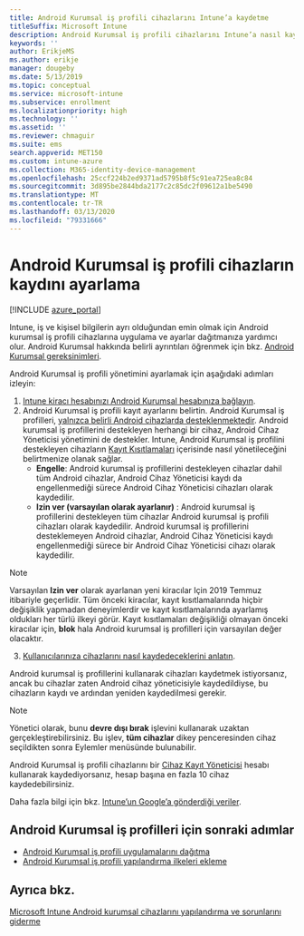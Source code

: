 ```yaml
---
title: Android Kurumsal iş profili cihazlarını Intune’a kaydetme
titleSuffix: Microsoft Intune
description: Android Kurumsal iş profili cihazlarını Intune’a nasıl kaydedeceğinizi öğrenin.
keywords: ''
author: ErikjeMS
ms.author: erikje
manager: dougeby
ms.date: 5/13/2019
ms.topic: conceptual
ms.service: microsoft-intune
ms.subservice: enrollment
ms.localizationpriority: high
ms.technology: ''
ms.assetid: ''
ms.reviewer: chmaguir
ms.suite: ems
search.appverid: MET150
ms.custom: intune-azure
ms.collection: M365-identity-device-management
ms.openlocfilehash: 25ccf224b2ed9371ad5795b8f5c91ea725ea8c84
ms.sourcegitcommit: 3d895be2844bda2177c2c85dc2f09612a1be5490
ms.translationtype: MT
ms.contentlocale: tr-TR
ms.lasthandoff: 03/13/2020
ms.locfileid: "79331666"
---
```

# <a name="set-up-enrollment-of-android-enterprise-work-profile-devices"></a>Android Kurumsal iş profili cihazların kaydını ayarlama

[!INCLUDE [azure_portal](../includes/azure_portal.md)]

Intune, iş ve kişisel bilgilerin ayrı olduğundan emin olmak için Android kurumsal iş profili cihazlarına uygulama ve ayarlar dağıtmanıza yardımcı olur. Android Kurumsal hakkında belirli ayrıntıları öğrenmek için bkz. [Android Kurumsal gereksinimleri](https://support.google.com/work/android/answer/6174145?hl=en&ref_topic=6151012).

Android Kurumsal iş profili yönetimini ayarlamak için aşağıdaki adımları izleyin:

1. [Intune kiracı hesabınızı Android Kurumsal hesabınıza bağlayın](connect-intune-android-enterprise.md).
2. Android Kurumsal iş profili kayıt ayarlarını belirtin. Android Kurumsal iş profilleri, [yalnızca belirli Android cihazlarda desteklenmektedir](https://support.google.com/work/android/answer/6174145?hl=en&ref_topic=6151012%20style=%22target=new_window%22). Android kurumsal iş profillerini destekleyen herhangi bir cihaz, Android Cihaz Yöneticisi yönetimini de destekler. Intune, Android Kurumsal iş profilini destekleyen cihazların [Kayıt Kısıtlamaları](enrollment-restrictions-set.md) içerisinde nasıl yönetileceğini belirtmenize olanak sağlar.
    - **Engelle**: Android kurumsal iş profillerini destekleyen cihazlar dahil tüm Android cihazlar, Android Cihaz Yöneticisi kaydı da engellenmediği sürece Android Cihaz Yöneticisi cihazları olarak kaydedilir. 
    - **Izin ver (varsayılan olarak ayarlanır)** : Android kurumsal iş profillerini destekleyen tüm cihazlar Android kurumsal iş profili cihazları olarak kaydedilir. Android kurumsal iş profillerini desteklemeyen Android cihazlar, Android Cihaz Yöneticisi kaydı engellenmediği sürece bir Android Cihaz Yöneticisi cihazı olarak kaydedilir. 
> [!NOTE]
> Varsayılan **Izin ver** olarak ayarlanan yeni kiracılar Için 2019 Temmuz itibariyle geçerlidir. Tüm önceki kiracılar, kayıt kısıtlamalarında hiçbir değişiklik yapmadan deneyimlerdir ve kayıt kısıtlamalarında ayarlamış oldukları her türlü ilkeyi görür. Kayıt kısıtlamaları değişikliği olmayan önceki kiracılar için, **blok** hala Android kurumsal iş profilleri için varsayılan değer olacaktır.

3. [Kullanıcılarınıza cihazlarını nasıl kaydedeceklerini anlatın](../user-help/enroll-device-android-work-profile.md).  

Android kurumsal iş profillerini kullanarak cihazları kaydetmek istiyorsanız, ancak bu cihazlar zaten Android cihaz yöneticisiyle kaydedildiyse, bu cihazların kaydı ve ardından yeniden kaydedilmesi gerekir.
> [!NOTE]
> Yönetici olarak, bunu **devre dışı bırak** işlevini kullanarak uzaktan gerçekleştirebilirsiniz. Bu işlev, **tüm cihazlar** dikey penceresinden cihaz seçildikten sonra Eylemler menüsünde bulunabilir.

Android Kurumsal iş profili cihazlarını bir [Cihaz Kayıt Yöneticisi](device-enrollment-manager-enroll.md) hesabı kullanarak kaydediyorsanız, hesap başına en fazla 10 cihaz kaydedebilirsiniz.

Daha fazla bilgi için bkz. [Intune’un Google’a gönderdiği veriler](../protect/data-intune-sends-to-google.md).

## <a name="next-steps-for-android-enterprise-work-profiles"></a>Android Kurumsal iş profilleri için sonraki adımlar
- [Android Kurumsal iş profili uygulamalarını dağıtma](../apps/apps-add-android-for-work.md)
- [Android Kurumsal iş profili yapılandırma ilkeleri ekleme](../configuration/device-profiles.md)

## <a name="see-also"></a>Ayrıca bkz.

[Microsoft Intune Android kurumsal cihazlarını yapılandırma ve sorunlarını giderme](https://support.microsoft.com/help/4476974)
